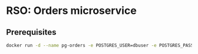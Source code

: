 # RSO: Orders microservice

## Prerequisites

```bash
docker run -d --name pg-orders -e POSTGRES_USER=dbuser -e POSTGRES_PASSWORD=postgres -e POSTGRES_DB=orders -p 5433:5432 postgres:10.5
```
